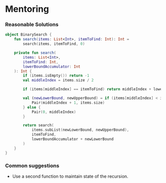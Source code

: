 # Mentoring

### Reasonable Solutions

```kotlin
object BinarySearch {
    fun search(items: List<Int>, itemToFind: Int): Int =
        search(items, itemToFind, 0)

    private fun search(
        items: List<Int>,
        itemToFind: Int,
        lowerBoundAccumulator: Int
    ): Int {
        if (items.isEmpty()) return -1
        val middleIndex = items.size / 2

        if (items[middleIndex] == itemToFind) return middleIndex + lowerBoundAccumulator

        val (newLowerBound, newUpperBound) = if (items[middleIndex] < itemToFind) {
            Pair(middleIndex + 1, items.size)
        } else {
            Pair(0, middleIndex)
        }

        return search(
            items.subList(newLowerBound, newUpperBound),
            itemToFind,
            lowerBoundAccumulator + newLowerBound
        )
    }
}
```

### Common suggestions
* Use a second function to maintain state of the recursion.
